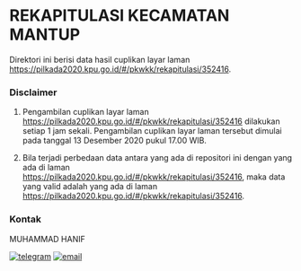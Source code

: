 
# REKAPITULASI KECAMATAN MANTUP

Direktori ini berisi data hasil cuplikan layar laman https://pilkada2020.kpu.go.id/#/pkwkk/rekapitulasi/352416.

### Disclaimer

1. Pengambilan cuplikan layar laman https://pilkada2020.kpu.go.id/#/pkwkk/rekapitulasi/352416 dilakukan setiap 1 jam sekali. Pengambilan cuplikan layar laman tersebut dimulai pada tanggal 13 Desember 2020 pukul 17.00 WIB.

2. Bila terjadi perbedaan data antara yang ada di repositori ini dengan yang ada di laman https://pilkada2020.kpu.go.id/#/pkwkk/rekapitulasi/352416, maka data yang valid adalah yang ada di laman https://pilkada2020.kpu.go.id/#/pkwkk/rekapitulasi/352416.

### Kontak

MUHAMMAD HANIF

[![telegram](https://img.shields.io/badge/telegram-@muhammad__hanif-blue)](https://t.me/muhammad_hanif) [![email](https://img.shields.io/badge/email-moehammadhanif@gmail.com-white)](mailto:moehammadhanif@gmail.com)


